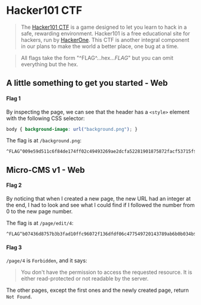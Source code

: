 # Hacker101 CTF

> The [Hacker101 CTF](https://ctf.hacker101.com/) is a game designed to let you learn to hack in a safe, rewarding environment. Hacker101 is a free educational site for hackers, run by [HackerOne](https://hackerone.com/). This CTF is another integral component in our plans to make the world a better place, one bug at a time.

> All flags take the form "^FLAG^...hex...$FLAG$" but you can omit everything but the hex.

## A little something to get you started - Web

#### Flag 1

By inspecting the page, we can see that the header has a `<style>` element with the following CSS selector:

```css
body { background-image: url("background.png"); }
```

The flag is at `/background.png`:

```
^FLAG^009e59d511c6f84de174ff02c49493269ae2dcfa52281901875872facf53715f$FLAG$
```

## Micro-CMS v1 - Web

#### Flag 2

By noticing that when I created a new page, the new URL had an integer at the end, I had to look and see what I could find if I followed the number from 0 to the new page number.

The flag is at `/page/edit/4`:

```
^FLAG^b07436d8757b3b3fad10ffc96072f136dfdf06c477549720143789ab6b0b034b$FLAG$
```

#### Flag 3

`/page/4` is `Forbidden`, and it says:

> You don't have the permission to access the requested resource. It is either read-protected or not readable by the server.

The other pages, except the first ones and the newly created page, return `Not Found`.
